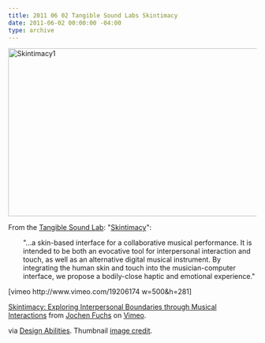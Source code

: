 ```yaml
---
title: 2011 06 02 Tangible Sound Labs Skintimacy
date: 2011-06-02 00:00:00 -04:00
type: archive
---
```


<p><a href="http://ablersite.files.wordpress.com/2011/06/skintimacy1.jpg"><img class="alignnone size-full wp-image-3683" alt="Skintimacy1" src="{{ site.baseurl }}/uploads/skintimacy1.jpg" width="610" height="340" /></a></p>
<p>From the <a href="http://www.a-plusplus.com/">Tangible Sound Lab</a>: "<a href="http://tangible-sound-lab.org/?p=350">Skintimacy</a>":</p>
<p style="padding-left:30px;">"...a skin-based interface for a collaborative musical performance. It is intended to be both an evocative tool for interpersonal interaction and touch, as well as an alternative digital musical instrument. By integrating the human skin and touch into the musician-computer interface, we propose a bodily-close haptic and emotional experience."</p>
<p>[vimeo http://www.vimeo.com/19206174 w=500&amp;h=281]</p>
<p><a href="http://vimeo.com/19206174">Skintimacy: Exploring Interpersonal Boundaries through Musical Interactions</a> from <a href="http://vimeo.com/user880893">Jochen Fuchs</a> on <a href="http://vimeo.com">Vimeo</a>.</p>
<p>via <a href="http://designabilities.wordpress.com/">Design Abilities</a>. Thumbnail <a href="http://noadol.com/wallSound/Precedents.html">image credit</a>.</p>
